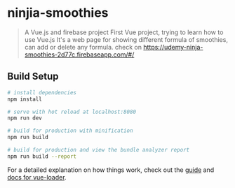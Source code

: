 # ninjia-smoothies

> A Vue.js and firebase project
First Vue project, trying to learn how to use Vue.js
It's a web page for showing different formula of smoothies, can add or delete any formula.
check on https://udemy-ninja-smoothies-2d77c.firebaseapp.com/#/

## Build Setup

``` bash
# install dependencies
npm install

# serve with hot reload at localhost:8080
npm run dev

# build for production with minification
npm run build

# build for production and view the bundle analyzer report
npm run build --report
```

For a detailed explanation on how things work, check out the [guide](http://vuejs-templates.github.io/webpack/) and [docs for vue-loader](http://vuejs.github.io/vue-loader).
